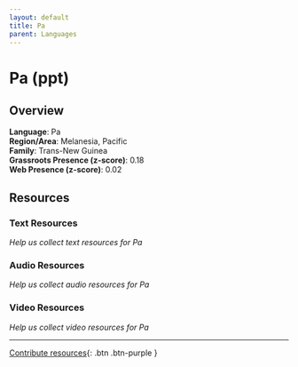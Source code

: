 ```yaml
---
layout: default
title: Pa
parent: Languages
---
```


# Pa (ppt)

## Overview

**Language**: Pa  
**Region/Area**: Melanesia, Pacific  
**Family**: Trans-New Guinea  
**Grassroots Presence (z-score)**: 0.18  
**Web Presence (z-score)**: 0.02  

## Resources

### Text Resources
*Help us collect text resources for Pa*

### Audio Resources
*Help us collect audio resources for Pa*

### Video Resources
*Help us collect video resources for Pa*

---

[Contribute resources](https://forms.office.com/e/1SfLJx3u1r){: .btn .btn-purple }
